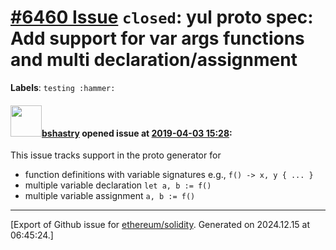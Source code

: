 # [\#6460 Issue](https://github.com/ethereum/solidity/issues/6460) `closed`: yul proto spec: Add support for var args functions and multi declaration/assignment
**Labels**: `testing :hammer:`


#### <img src="https://avatars.githubusercontent.com/u/2388185?v=4" width="50">[bshastry](https://github.com/bshastry) opened issue at [2019-04-03 15:28](https://github.com/ethereum/solidity/issues/6460):

This issue tracks support in the proto generator for
  - function definitions with variable signatures e.g., `f() -> x, y { ... }`
  - multiple variable declaration `let a, b := f()`
  - multiple variable assignment `a, b := f()`





-------------------------------------------------------------------------------



[Export of Github issue for [ethereum/solidity](https://github.com/ethereum/solidity). Generated on 2024.12.15 at 06:45:24.]
